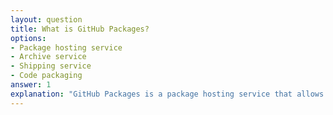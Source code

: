 ```yaml
---
layout: question
title: What is GitHub Packages?
options:
- Package hosting service
- Archive service
- Shipping service
- Code packaging
answer: 1
explanation: "GitHub Packages is a package hosting service that allows you to host your packages alongside your code."
---
```


